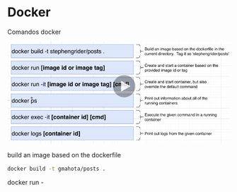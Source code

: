 # Docker

Comandos docker

![docker comands.PNG](Docker%20411c5bf850dd45d19df67481102dfcd3/docker_comands.png)

build an image based on the dockerfile

```bash
docker build -t gmahota/posts .
```

docker run -
